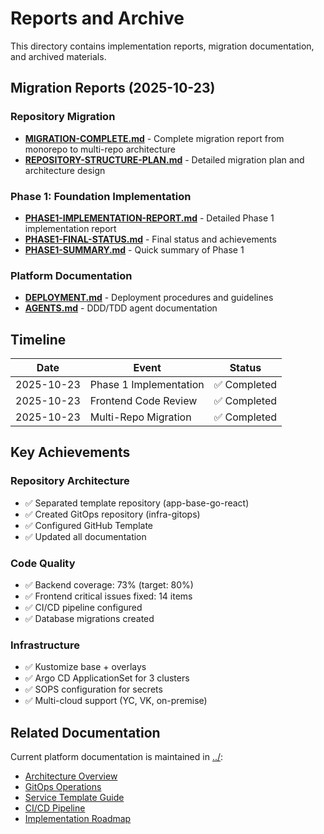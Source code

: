 # Reports and Archive

This directory contains implementation reports, migration documentation, and archived materials.

## Migration Reports (2025-10-23)

### Repository Migration
- **[MIGRATION-COMPLETE.md](./MIGRATION-COMPLETE.md)** - Complete migration report from monorepo to multi-repo architecture
- **[REPOSITORY-STRUCTURE-PLAN.md](./REPOSITORY-STRUCTURE-PLAN.md)** - Detailed migration plan and architecture design

### Phase 1: Foundation Implementation
- **[PHASE1-IMPLEMENTATION-REPORT.md](./PHASE1-IMPLEMENTATION-REPORT.md)** - Detailed Phase 1 implementation report
- **[PHASE1-FINAL-STATUS.md](./PHASE1-FINAL-STATUS.md)** - Final status and achievements
- **[PHASE1-SUMMARY.md](./PHASE1-SUMMARY.md)** - Quick summary of Phase 1

### Platform Documentation
- **[DEPLOYMENT.md](./DEPLOYMENT.md)** - Deployment procedures and guidelines
- **[AGENTS.md](./AGENTS.md)** - DDD/TDD agent documentation

## Timeline

| Date | Event | Status |
|------|-------|--------|
| 2025-10-23 | Phase 1 Implementation | ✅ Completed |
| 2025-10-23 | Frontend Code Review | ✅ Completed |
| 2025-10-23 | Multi-Repo Migration | ✅ Completed |

## Key Achievements

### Repository Architecture
- ✅ Separated template repository (app-base-go-react)
- ✅ Created GitOps repository (infra-gitops)
- ✅ Configured GitHub Template
- ✅ Updated all documentation

### Code Quality
- ✅ Backend coverage: 73% (target: 80%)
- ✅ Frontend critical issues fixed: 14 items
- ✅ CI/CD pipeline configured
- ✅ Database migrations created

### Infrastructure
- ✅ Kustomize base + overlays
- ✅ Argo CD ApplicationSet for 3 clusters
- ✅ SOPS configuration for secrets
- ✅ Multi-cloud support (YC, VK, on-premise)

## Related Documentation

Current platform documentation is maintained in [../](../):
- [Architecture Overview](../architecture-overview.md)
- [GitOps Operations](../gitops-operations.md)
- [Service Template Guide](../service-template-app-base-go-react.md)
- [CI/CD Pipeline](../ci-cd-pipeline.md)
- [Implementation Roadmap](../implementation-roadmap.md)
